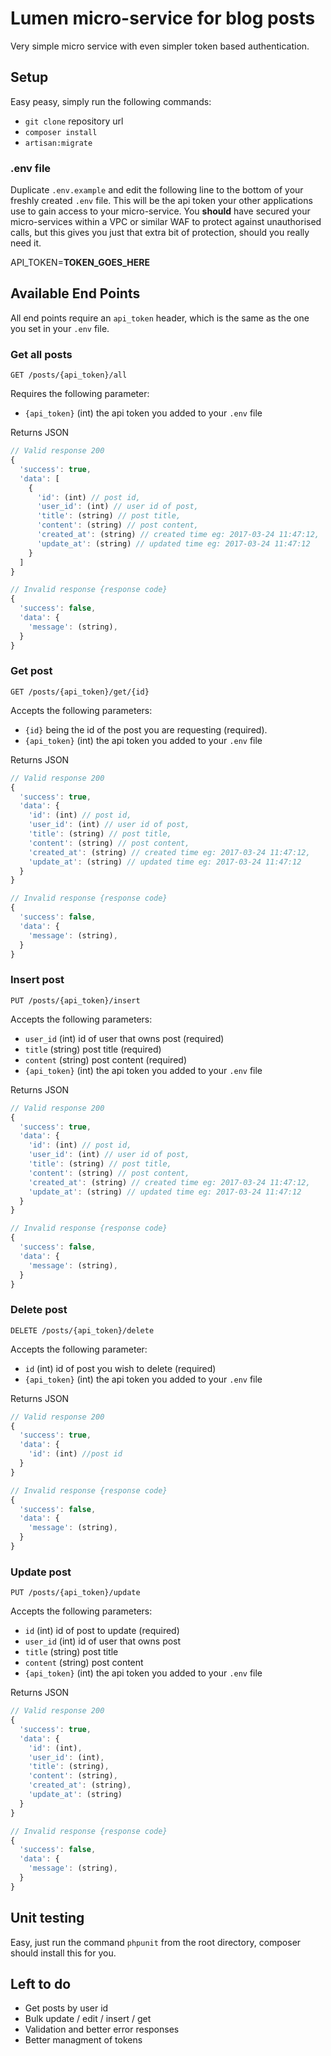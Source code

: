 # Lumen micro-service for blog posts

Very simple micro service with even simpler token based authentication.

## Setup

Easy peasy, simply run the following commands:
* `git clone` repository url
* `composer install`
* `artisan:migrate`

### .env file

Duplicate `.env.example` and edit the following line to the bottom of your freshly created `.env` file. This will be the api token your other applications use to gain access to your micro-service. You **should** have secured your micro-services within a VPC or similar WAF to protect against unauthorised calls, but this gives you just that extra bit of protection, should you really need it.

API_TOKEN=**TOKEN_GOES_HERE**

## Available End Points

All end points require an `api_token` header, which is the same as the one you set in your `.env`  file.

### Get all posts

`GET /posts/{api_token}/all`  

Requires the following parameter:

* `{api_token}` (int) the api token you added to your `.env` file

Returns JSON  

```javascript
// Valid response 200
{
  'success': true,
  'data': [
    {
      'id': (int) // post id,
      'user_id': (int) // user id of post,
      'title': (string) // post title,
      'content': (string) // post content,
      'created_at': (string) // created time eg: 2017-03-24 11:47:12,
      'update_at': (string) // updated time eg: 2017-03-24 11:47:12
    }
  ]
}

// Invalid response {response code}
{
  'success': false,
  'data': {
    'message': (string),
  }
}
```

### Get post

`GET /posts/{api_token}/get/{id}`  

Accepts the following parameters:

* `{id}` being the id of the post you are requesting (required).
* `{api_token}` (int) the api token you added to your `.env` file

Returns JSON  

```javascript
// Valid response 200
{
  'success': true,
  'data': {
    'id': (int) // post id,
    'user_id': (int) // user id of post,
    'title': (string) // post title,
    'content': (string) // post content,
    'created_at': (string) // created time eg: 2017-03-24 11:47:12,
    'update_at': (string) // updated time eg: 2017-03-24 11:47:12
  }
}

// Invalid response {response code}
{
  'success': false,
  'data': {
    'message': (string),
  }
}
```

### Insert post

`PUT /posts/{api_token}/insert`  

Accepts the following parameters:  

* `user_id` (int) id of user that owns post (required)
* `title` (string) post title (required)
* `content` (string) post content (required)
* `{api_token}` (int) the api token you added to your `.env` file

Returns JSON  

```javascript
// Valid response 200
{
  'success': true,
  'data': {
    'id': (int) // post id,
    'user_id': (int) // user id of post,
    'title': (string) // post title,
    'content': (string) // post content,
    'created_at': (string) // created time eg: 2017-03-24 11:47:12,
    'update_at': (string) // updated time eg: 2017-03-24 11:47:12
  }
}

// Invalid response {response code}
{
  'success': false,
  'data': {
    'message': (string),
  }
}
```

### Delete post

`DELETE /posts/{api_token}/delete`  

Accepts the following parameter:  

* `id` (int) id of post you wish to delete (required)
* `{api_token}` (int) the api token you added to your `.env` file

Returns JSON  

```javascript
// Valid response 200
{
  'success': true,
  'data': {
    'id': (int) //post id
  }
}

// Invalid response {response code}
{
  'success': false,
  'data': {
    'message': (string),
  }
}
```

### Update post

`PUT /posts/{api_token}/update`  

Accepts the following parameters:  

* `id` (int) id of post to update (required)
* `user_id` (int) id of user that owns post
* `title` (string) post title
* `content` (string) post content
* `{api_token}` (int) the api token you added to your `.env` file

Returns JSON  

```javascript
// Valid response 200
{
  'success': true,
  'data': {
    'id': (int),
    'user_id': (int),
    'title': (string),
    'content': (string),
    'created_at': (string),
    'update_at': (string)
  }
}

// Invalid response {response code}
{
  'success': false,
  'data': {
    'message': (string),
  }
}
```

## Unit testing

Easy, just run the command `phpunit` from the root directory, composer should install this for you.

## Left to do

* Get posts by user id
* Bulk update / edit / insert / get
* Validation and better error responses
* Better managment of tokens
